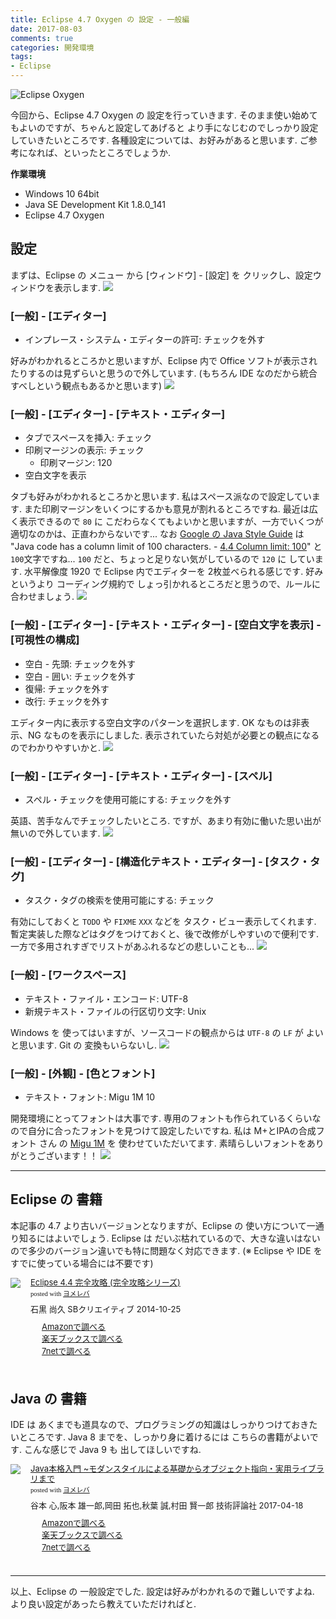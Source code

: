 ```yaml
---
title: Eclipse 4.7 Oxygen の 設定 - 一般編
date: 2017-08-03
comments: true
categories: 開発環境
tags:
- Eclipse
---
```


![](/images/eclipse/4.7-oxygen.png "Eclipse Oxygen")

今回から、Eclipse 4.7 Oxygen の 設定を行っていきます. そのまま使い始めてもよいのですが、ちゃんと設定してあげると より手になじむのでしっかり設定していきたいところです.
各種設定については、お好みがあると思います. ご参考になれば、といったところでしょうか.

**作業環境**
- Windows 10 64bit
- Java SE Development Kit 1.8.0_141
- Eclipse 4.7 Oxygen


## 設定
まずは、Eclipse の メニュー から [ウィンドウ] - [設定] を クリックし、設定ウィンドウを表示します.
![](/images/eclipse/4.7-oxygen-config/001.png)


### [一般] - [エディター]
- インプレース・システム・エディターの許可: チェックを外す

好みがわかれるところかと思いますが、Eclipse 内で Office ソフトが表示されたりするのは見ずらいと思うので外しています. (もちろん IDE なのだから統合すべしという観点もあるかと思います)
![](/images/eclipse/4.7-oxygen-config/101.png)


### [一般] - [エディター] - [テキスト・エディター]
- タブでスペースを挿入: チェック
- 印刷マージンの表示: チェック
  - 印刷マージン: 120
- 空白文字を表示

タブも好みがわかれるところかと思います. 私はスペース派なので設定しています.
また印刷マージンをいくつにするかも意見が割れるところですね. 最近は広く表示できるので `80` に こだわらなくてもよいかと思いますが、一方でいくつが適切なのかは、正直わからないです... なお [Google の Java Style Guide](https://google.github.io/styleguide/javaguide.html) は "Java code has a column limit of 100 characters. - [4.4 Column limit: 100](https://google.github.io/styleguide/javaguide.html#s4.4-column-limit)" と `100`文字ですね... `100` だと、ちょっと足りない気がしているので `120` に しています. 水平解像度 1920 で Eclipse 内でエディターを 2枚並べられる感じです.
好みというより コーディング規約で しょっ引かれるところだと思うので、ルールに合わせましょう.
![](/images/eclipse/4.7-oxygen-config/102.png)


### [一般] - [エディター] - [テキスト・エディター] - [空白文字を表示] - [可視性の構成]
- 空白 - 先頭: チェックを外す
- 空白 - 囲い: チェックを外す
- 復帰: チェックを外す
- 改行: チェックを外す

エディター内に表示する空白文字のパターンを選択します. OK なものは非表示、NG なものを表示にしました. 表示されていたら対処が必要との観点になるのでわかりやすいかと.
![](/images/eclipse/4.7-oxygen-config/103.png)


### [一般] - [エディター] - [テキスト・エディター] - [スペル]
- スペル・チェックを使用可能にする: チェックを外す

英語、苦手なんでチェックしたいところ. ですが、あまり有効に働いた思い出が無いので外しています.
![](/images/eclipse/4.7-oxygen-config/104.png)


### [一般] - [エディター] - [構造化テキスト・エディター] - [タスク・タグ]
- タスク・タグの検索を使用可能にする: チェック

有効にしておくと `TODO` や `FIXME` `XXX` などを タスク・ビュー表示してくれます. 暫定実装した際などはタグをつけておくと、後で改修がしやすいので便利です. 一方で多用されすぎでリストがあふれるなどの悲しいことも...
![](/images/eclipse/4.7-oxygen-config/105.png)


### [一般] - [ワークスペース]
- テキスト・ファイル・エンコード: UTF-8
- 新規テキスト・ファイルの行区切り文字: Unix

Windows を 使ってはいますが、ソースコードの観点からは `UTF-8` の `LF` が よいと思います. Git の 変換もいらないし.
![](/images/eclipse/4.7-oxygen-config/106.png)


### [一般] - [外観] - [色とフォント]
- テキスト・フォント: Migu 1M 10

開発環境にとってフォントは大事です. 専用のフォントも作られているくらいなので自分に合ったフォントを見つけて設定したいですね.
私は M+とIPAの合成フォント さん の [Migu 1M](http://mix-mplus-ipa.osdn.jp/migu/) を 使わせていただいてます. 素晴らしいフォントをありがとうございます！！
![](/images/eclipse/4.7-oxygen-config/107.png)



- - - -
## Eclipse の 書籍
本記事の 4.7 より古いバージョンとなりますが、Eclipse の 使い方について一通り知るにはよいでしょう. Eclipse は だいぶ枯れているので、大きな違いはないので多少のバージョン違いでも特に問題なく対応できます. (※ Eclipse や IDE を すでに使っている場合には不要です)
<div class="booklink-box" style="text-align:left;padding-bottom:20px;font-size:small;/zoom: 1;overflow: hidden;"><div class="booklink-image" style="float:left;margin:0 15px 10px 0;"><a href="//af.moshimo.com/af/c/click?a_id=860699&p_id=170&pc_id=185&pl_id=4062&s_v=b5Rz2P0601xu&url=http%3A%2F%2Fwww.amazon.co.jp%2Fexec%2Fobidos%2FASIN%2F4797380950" target="_blank" ><img src="https://images-fe.ssl-images-amazon.com/images/I/61UJFDCJZyL._SL160_.jpg" style="border: none;" /></a><img src="//i.moshimo.com/af/i/impression?a_id=860699&p_id=170&pc_id=185&pl_id=4062" width="1" height="1" style="border:none;"></div><div class="booklink-info" style="line-height:120%;/zoom: 1;overflow: hidden;"><div class="booklink-name" style="margin-bottom:10px;line-height:120%"><a href="//af.moshimo.com/af/c/click?a_id=860699&p_id=170&pc_id=185&pl_id=4062&s_v=b5Rz2P0601xu&url=http%3A%2F%2Fwww.amazon.co.jp%2Fexec%2Fobidos%2FASIN%2F4797380950" target="_blank" >Eclipse 4.4 完全攻略 (完全攻略シリーズ)</a><img src="//i.moshimo.com/af/i/impression?a_id=860699&p_id=170&pc_id=185&pl_id=4062" width="1" height="1" style="border:none;"><div class="booklink-powered-date" style="font-size:8pt;margin-top:5px;font-family:verdana;line-height:120%">posted with <a href="https://yomereba.com" rel="nofollow" target="_blank">ヨメレバ</a></div></div><div class="booklink-detail" style="margin-bottom:5px;">石黒 尚久 SBクリエイティブ 2014-10-25    </div><div class="booklink-link2" style="margin-top:10px;"><div class="shoplinkamazon" style="margin-right:5px;background: url('//img.yomereba.com/yl.gif') 0 0 no-repeat;padding: 2px 0 2px 18px;white-space: nowrap;"><a href="//af.moshimo.com/af/c/click?a_id=860699&p_id=170&pc_id=185&pl_id=4062&s_v=b5Rz2P0601xu&url=http%3A%2F%2Fwww.amazon.co.jp%2Fexec%2Fobidos%2FASIN%2F4797380950" target="_blank" >Amazonで調べる</a><img src="//i.moshimo.com/af/i/impression?a_id=860699&p_id=170&pc_id=185&pl_id=4062" width="1" height="1" style="border:none;"></div><div class="shoplinkrakuten" style="margin-right:5px;background: url('//img.yomereba.com/yl.gif') 0 -50px no-repeat;padding: 2px 0 2px 18px;white-space: nowrap;"><a href="//af.moshimo.com/af/c/click?a_id=862013&p_id=56&pc_id=56&pl_id=637&s_v=b5Rz2P0601xu&url=http%3A%2F%2Fbooks.rakuten.co.jp%2Frb%2F12960645%2F" target="_blank" >楽天ブックスで調べる</a><img src="//i.moshimo.com/af/i/impression?a_id=862013&p_id=56&pc_id=56&pl_id=637" width="1" height="1" style="border:none;"></div>          <div class="shoplinkseven" style="margin-right:5px;background: url('//img.yomereba.com/yl.gif') 0 -100px no-repeat;padding: 2px 0 2px 18px;white-space: nowrap;"><a href="//af.moshimo.com/af/c/click?a_id=860693&p_id=932&pc_id=1188&pl_id=12456&s_v=b5Rz2P0601xu&url=http%3A%2F%2F7net.omni7.jp%2Fsearch%2F%3FsearchKeywordFlg%3D1%26keyword%3D4-79-738095-8%2520%257C%25204-797-38095-8%2520%257C%25204-7973-8095-8%2520%257C%25204-79738-095-8%2520%257C%25204-797380-95-8%2520%257C%25204-7973809-5-8" target="_blank" >7netで調べる<img src="//i.moshimo.com/af/i/impression?a_id=860693&p_id=932&pc_id=1188&pl_id=12456" width="1" height="1" style="border:none;"></a></div>                          </div></div><div class="booklink-footer" style="clear: left"></div></div>

## Java の 書籍
IDE は あくまでも道具なので、プログラミングの知識はしっかりつけておきたいところです.
Java 8 までを、しっかり身に着けるには こちらの書籍がよいです. こんな感じで Java 9 も 出してほしいですね.
<div class="booklink-box" style="text-align:left;padding-bottom:20px;font-size:small;/zoom: 1;overflow: hidden;"><div class="booklink-image" style="float:left;margin:0 15px 10px 0;"><a href="//af.moshimo.com/af/c/click?a_id=860699&p_id=170&pc_id=185&pl_id=4062&s_v=b5Rz2P0601xu&url=http%3A%2F%2Fwww.amazon.co.jp%2Fexec%2Fobidos%2FASIN%2F477418909X" target="_blank" ><img src="https://images-fe.ssl-images-amazon.com/images/I/51741IwOl5L._SL160_.jpg" style="border: none;" /></a><img src="//i.moshimo.com/af/i/impression?a_id=860699&p_id=170&pc_id=185&pl_id=4062" width="1" height="1" style="border:none;"></div><div class="booklink-info" style="line-height:120%;/zoom: 1;overflow: hidden;"><div class="booklink-name" style="margin-bottom:10px;line-height:120%"><a href="//af.moshimo.com/af/c/click?a_id=860699&p_id=170&pc_id=185&pl_id=4062&s_v=b5Rz2P0601xu&url=http%3A%2F%2Fwww.amazon.co.jp%2Fexec%2Fobidos%2FASIN%2F477418909X" target="_blank" >Java本格入門 ~モダンスタイルによる基礎からオブジェクト指向・実用ライブラリまで</a><img src="//i.moshimo.com/af/i/impression?a_id=860699&p_id=170&pc_id=185&pl_id=4062" width="1" height="1" style="border:none;"><div class="booklink-powered-date" style="font-size:8pt;margin-top:5px;font-family:verdana;line-height:120%">posted with <a href="https://yomereba.com" rel="nofollow" target="_blank">ヨメレバ</a></div></div><div class="booklink-detail" style="margin-bottom:5px;">谷本 心,阪本 雄一郎,岡田 拓也,秋葉 誠,村田 賢一郎 技術評論社 2017-04-18    </div><div class="booklink-link2" style="margin-top:10px;"><div class="shoplinkamazon" style="margin-right:5px;background: url('//img.yomereba.com/yl.gif') 0 0 no-repeat;padding: 2px 0 2px 18px;white-space: nowrap;"><a href="//af.moshimo.com/af/c/click?a_id=860699&p_id=170&pc_id=185&pl_id=4062&s_v=b5Rz2P0601xu&url=http%3A%2F%2Fwww.amazon.co.jp%2Fexec%2Fobidos%2FASIN%2F477418909X" target="_blank" >Amazonで調べる</a><img src="//i.moshimo.com/af/i/impression?a_id=860699&p_id=170&pc_id=185&pl_id=4062" width="1" height="1" style="border:none;"></div><div class="shoplinkrakuten" style="margin-right:5px;background: url('//img.yomereba.com/yl.gif') 0 -50px no-repeat;padding: 2px 0 2px 18px;white-space: nowrap;"><a href="//af.moshimo.com/af/c/click?a_id=862013&p_id=56&pc_id=56&pl_id=637&s_v=b5Rz2P0601xu&url=http%3A%2F%2Fbooks.rakuten.co.jp%2Frb%2F14782914%2F" target="_blank" >楽天ブックスで調べる</a><img src="//i.moshimo.com/af/i/impression?a_id=862013&p_id=56&pc_id=56&pl_id=637" width="1" height="1" style="border:none;"></div>           <div class="shoplinkseven" style="margin-right:5px;background: url('//img.yomereba.com/yl.gif') 0 -100px no-repeat;padding: 2px 0 2px 18px;white-space: nowrap;"><a href="//af.moshimo.com/af/c/click?a_id=860693&p_id=932&pc_id=1188&pl_id=12456&s_v=b5Rz2P0601xu&url=http%3A%2F%2F7net.omni7.jp%2Fsearch%2F%3FsearchKeywordFlg%3D1%26keyword%3D4-77-418909-3%2520%257C%25204-774-18909-3%2520%257C%25204-7741-8909-3%2520%257C%25204-77418-909-3%2520%257C%25204-774189-09-3%2520%257C%25204-7741890-9-3" target="_blank" >7netで調べる<img src="//i.moshimo.com/af/i/impression?a_id=860693&p_id=932&pc_id=1188&pl_id=12456" width="1" height="1" style="border:none;"></a></div>                          </div></div><div class="booklink-footer" style="clear: left"></div></div>



- - - -
以上、Eclipse の 一般設定でした. 設定は好みがわかれるので難しいですよね.
より良い設定があったら教えていただければと.
